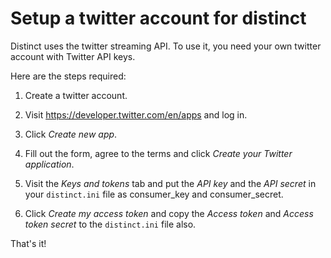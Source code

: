 # Setup a twitter account for distinct

Distinct uses the twitter streaming API. To use it, you need your own twitter account with Twitter API keys.

Here are the steps required:

1. Create a twitter account.

2. Visit https://developer.twitter.com/en/apps and log in.

3. Click _Create new app_.

4. Fill out the form, agree to the terms and click _Create your Twitter application_.

5. Visit the _Keys and tokens_ tab and put the _API key_ and the _API secret_ in your `distinct.ini` file as consumer_key and consumer_secret.

6. Click _Create my access token_ and copy the _Access token_ and _Access token secret_ to the `distinct.ini` file also.

That's it!
